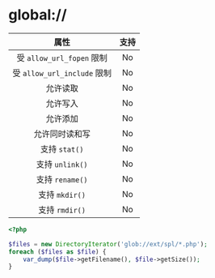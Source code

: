 # global://

|           属性            | 支持 |
| :-----------------------: | :--: |
| 受 `allow_url_fopen` 限制 |  No  |
| 受 `allow_url_include` 限制 |  No  |
|         允许读取          | No |
|         允许写入          | No |
|         允许添加          |  No  |
|      允许同时读和写       |  No  |
|       支持 `stat()`       |  No  |
|      支持 `unlink()`      |  No  |
|      支持 `rename()`      |  No  |
|      支持 `mkdir()`       |  No  |
|      支持 `rmdir()`       |  No  |

```php
<?php

$files = new DirectoryIterator('glob://ext/spl/*.php');
foreach ($files as $file) {
    var_dump($file->getFilename(), $file->getSize());
}

```

